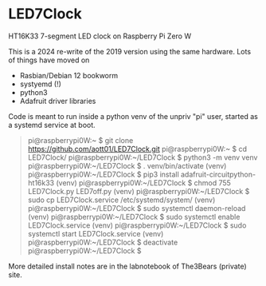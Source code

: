 # LED7Clock
HT16K33 7-segment LED clock on Raspberry Pi Zero W

This is a 2024 re-write of the 2019 version using the same hardware. Lots of things have moved on
- Rasbian/Debian 12 bookworm
- systyemd (!)
- python3
- Adafruit driver libraries

Code is meant to run inside a python venv of the unpriv "pi" user, started as a systemd service at boot.

> pi@raspberrypi0W:~ $ git clone https://github.com/aott01/LED7Clock.git
> pi@raspberrypi0W:~ $ cd LED7Clock/
> pi@raspberrypi0W:~/LED7Clock $ python3 -m venv venv
> pi@raspberrypi0W:~/LED7Clock $ . venv/bin/activate
> (venv) pi@raspberrypi0W:~/LED7Clock $ pip3 install adafruit-circuitpython-ht16k33
> (venv) pi@raspberrypi0W:~/LED7Clock $ chmod 755 LED7Clock.py LED7off.py
> (venv) pi@raspberrypi0W:~/LED7Clock $ sudo cp LED7Clock.service /etc/systemd/system/
> (venv) pi@raspberrypi0W:~/LED7Clock $ sudo systemctl daemon-reload
> (venv) pi@raspberrypi0W:~/LED7Clock $ sudo systemctl enable LED7Clock.service
> (venv) pi@raspberrypi0W:~/LED7Clock $ sudo systemctl start LED7Clock.service
> (venv) pi@raspberrypi0W:~/LED7Clock $ deactivate
> pi@raspberrypi0W:~/LED7Clock $ 


More detailed install notes are in the labnotebook of The3Bears (private) site.
